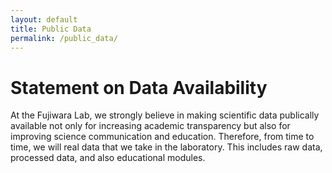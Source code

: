 ```yaml
---
layout: default
title: Public Data
permalink: /public_data/
---
```


# Statement on Data Availability
At the Fujiwara Lab, we strongly believe in making scientific data publically available not only for increasing academic transparency but also for improving science communication and education.  Therefore, from time to time, we will real data that we take in the laboratory.  This includes raw data, processed data, and also educational modules.